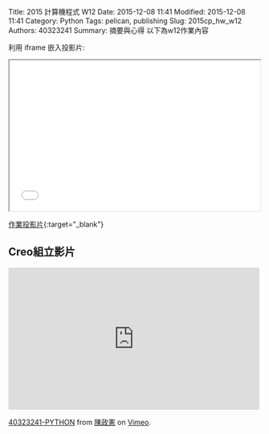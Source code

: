 Title: 2015 計算機程式 W12
Date: 2015-12-08 11:41
Modified: 2015-12-08 11:41
Category: Python
Tags: pelican, publishing
Slug: 2015cp_hw_w12
Authors: 40323241
Summary: 摘要與心得
以下為w12作業內容

利用 iframe 嵌入投影片:

<iframe src="simplest12.html" width="500" height="300"></iframe>

[作業投影片](simplest12.html){:target="_blank"}

<h2>Creo組立影片</h2>
<iframe src="https://player.vimeo.com/video/150393214" width="500" height="283" frameborder="0" webkitallowfullscreen mozallowfullscreen allowfullscreen></iframe> <p><a href="https://vimeo.com/150393214">40323241-PYTHON</a> from <a href="https://vimeo.com/user47328767">陳政憲</a> on <a href="https://vimeo.com">Vimeo</a>.</p>